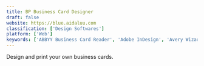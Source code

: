 ```yaml
---
title: BP Business Card Designer
draft: false 
website: https://blue.aidaluu.com
classification: ['Design Softwares']
platform: ['Web']
keywords: ['ABBYY Business Card Reader', 'Adobe InDesign', 'Avery Wizard', 'Business Card Designer', 'Business Card Maker', 'BusinessCardLand', 'Canva Logo Maker', 'CardWorks Business Card Software', 'DYMO Label', 'GrafX Creative Studio', 'Logo Dust', 'Looka', 'Material Business Card', 'My Brand New Logo', 'Swift Publisher', 'Tailor Brands', 'ezeep', 'gLabels']
---
```

Design and print your own business cards.